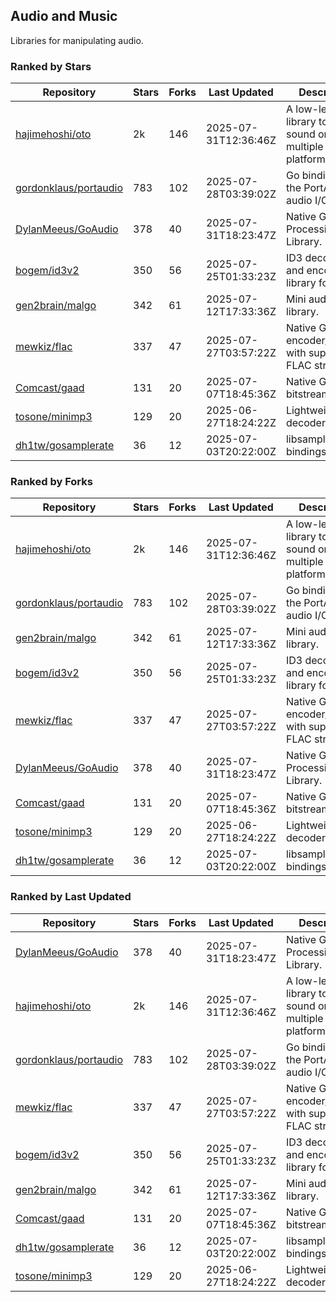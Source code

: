 ## Audio and Music

Libraries for manipulating audio.

### Ranked by Stars

| Repository | Stars | Forks | Last Updated | Description | 
|------------|-------|-------|--------------|-------------|
| [hajimehoshi/oto](https://github.com/hajimehoshi/oto) | 2k | 146 | 2025-07-31T12:36:46Z |  A low-level library to play sound on multiple platforms. |
| [gordonklaus/portaudio](https://github.com/gordonklaus/portaudio) | 783 | 102 | 2025-07-28T03:39:02Z |  Go bindings for the PortAudio audio I/O library. |
| [DylanMeeus/GoAudio](https://github.com/DylanMeeus/GoAudio) | 378 | 40 | 2025-07-31T18:23:47Z |  Native Go Audio Processing Library. |
| [bogem/id3v2](https://github.com/bogem/id3v2) | 350 | 56 | 2025-07-25T01:33:23Z |  ID3 decoding and encoding library for Go. |
| [gen2brain/malgo](https://github.com/gen2brain/malgo) | 342 | 61 | 2025-07-12T17:33:36Z |  Mini audio library. |
| [mewkiz/flac](https://github.com/mewkiz/flac) | 337 | 47 | 2025-07-27T03:57:22Z |  Native Go FLAC encoder/decoder with support for FLAC streams. |
| [Comcast/gaad](https://github.com/Comcast/gaad) | 131 | 20 | 2025-07-07T18:45:36Z |  Native Go AAC bitstream parser. |
| [tosone/minimp3](https://github.com/tosone/minimp3) | 129 | 20 | 2025-06-27T18:24:22Z |  Lightweight MP3 decoder library. |
| [dh1tw/gosamplerate](https://github.com/dh1tw/gosamplerate) | 36 | 12 | 2025-07-03T20:22:00Z |  libsamplerate bindings for go. |

### Ranked by Forks

| Repository | Stars | Forks | Last Updated | Description | 
|------------|-------|-------|--------------|-------------|
| [hajimehoshi/oto](https://github.com/hajimehoshi/oto) | 2k | 146 | 2025-07-31T12:36:46Z |  A low-level library to play sound on multiple platforms. |
| [gordonklaus/portaudio](https://github.com/gordonklaus/portaudio) | 783 | 102 | 2025-07-28T03:39:02Z |  Go bindings for the PortAudio audio I/O library. |
| [gen2brain/malgo](https://github.com/gen2brain/malgo) | 342 | 61 | 2025-07-12T17:33:36Z |  Mini audio library. |
| [bogem/id3v2](https://github.com/bogem/id3v2) | 350 | 56 | 2025-07-25T01:33:23Z |  ID3 decoding and encoding library for Go. |
| [mewkiz/flac](https://github.com/mewkiz/flac) | 337 | 47 | 2025-07-27T03:57:22Z |  Native Go FLAC encoder/decoder with support for FLAC streams. |
| [DylanMeeus/GoAudio](https://github.com/DylanMeeus/GoAudio) | 378 | 40 | 2025-07-31T18:23:47Z |  Native Go Audio Processing Library. |
| [Comcast/gaad](https://github.com/Comcast/gaad) | 131 | 20 | 2025-07-07T18:45:36Z |  Native Go AAC bitstream parser. |
| [tosone/minimp3](https://github.com/tosone/minimp3) | 129 | 20 | 2025-06-27T18:24:22Z |  Lightweight MP3 decoder library. |
| [dh1tw/gosamplerate](https://github.com/dh1tw/gosamplerate) | 36 | 12 | 2025-07-03T20:22:00Z |  libsamplerate bindings for go. |

### Ranked by Last Updated

| Repository | Stars | Forks | Last Updated | Description | 
|------------|-------|-------|--------------|-------------|
| [DylanMeeus/GoAudio](https://github.com/DylanMeeus/GoAudio) | 378 | 40 | 2025-07-31T18:23:47Z |  Native Go Audio Processing Library. |
| [hajimehoshi/oto](https://github.com/hajimehoshi/oto) | 2k | 146 | 2025-07-31T12:36:46Z |  A low-level library to play sound on multiple platforms. |
| [gordonklaus/portaudio](https://github.com/gordonklaus/portaudio) | 783 | 102 | 2025-07-28T03:39:02Z |  Go bindings for the PortAudio audio I/O library. |
| [mewkiz/flac](https://github.com/mewkiz/flac) | 337 | 47 | 2025-07-27T03:57:22Z |  Native Go FLAC encoder/decoder with support for FLAC streams. |
| [bogem/id3v2](https://github.com/bogem/id3v2) | 350 | 56 | 2025-07-25T01:33:23Z |  ID3 decoding and encoding library for Go. |
| [gen2brain/malgo](https://github.com/gen2brain/malgo) | 342 | 61 | 2025-07-12T17:33:36Z |  Mini audio library. |
| [Comcast/gaad](https://github.com/Comcast/gaad) | 131 | 20 | 2025-07-07T18:45:36Z |  Native Go AAC bitstream parser. |
| [dh1tw/gosamplerate](https://github.com/dh1tw/gosamplerate) | 36 | 12 | 2025-07-03T20:22:00Z |  libsamplerate bindings for go. |
| [tosone/minimp3](https://github.com/tosone/minimp3) | 129 | 20 | 2025-06-27T18:24:22Z |  Lightweight MP3 decoder library. |

